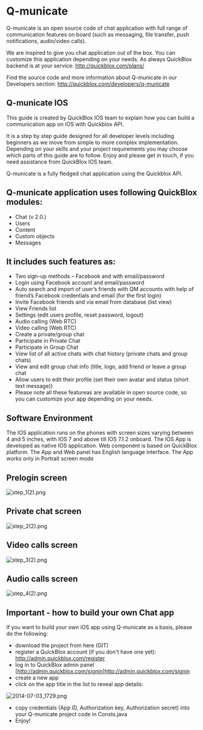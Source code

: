# Q-municate
 

Q-municate is an open source code of chat application with full range of communication features on board (such as messaging, file transfer, push notifications, audio/video calls).

We are inspired to give you chat application out of the box. You can customize this application depending on your needs. As always QuickBlox backend is at your service: http://quickblox.com/plans/

Find the source code and more information about Q-municate in our Developers section: http://quickblox.com/developers/q-municate

## Q-municate IOS
This guide is created by QuickBlox IOS team to explain how you can build a communication app on IOS with Quickblox API.

It is a step by step guide designed for all developer levels including beginners as we move from simple to more complex implementation. Depending on your skills and your project requirements you may choose which parts of this guide are to follow. Enjoy and please get in touch, if you need assistance from QuickBlox IOS team.

Q-municate is a fully fledged chat application using the Quickblox API.

## Q-municate application uses following QuickBlox modules:

* Chat (v 2.0.)
* Users
* Content
* Custom objects
* Messages


## It includes such features as:

* Two sign-up methods – Facebook and with email/password
* Login using Facebook account and email/password
* Auto search and import of user’s friends with QM accounts with help of friend’s Facebook credentials and email (for the first login)
* Invite Facebook friends and via email from database (list view)
* View Friends list
* Settings (edit users profile, reset password, logout)
* Audio calling (Web RTC)
* Video calling (Web RTC)
* Create a private/group chat
* Participate in Private Chat
* Participate in Group Chat
* View list of all active chats with chat history (private chats and group chats)
* View and edit group chat info (title, logo, add friend or leave a group chat
* Allow users to edit their profile (set their own avatar and status (short text message))
* Please note all these featureas are available in open source code, so you can customize your app depending on your needs.

## Software Environment

The IOS application runs on the phones with screen sizes varying between 4 and 5 inches, with IOS 7 and above till IOS  7.1.2 onboard.
The IOS App is developed as native IOS application.
Web component is based on QuickBlox platform.
The App and Web panel has English language interface.
The App works only in Portrait screen mode

## Prelogin screen

![step_1(2).png](https://bitbucket.org/repo/rMnaz8/images/4218470199-step_1%282%29.png)


## Private chat screen

![step_2(2).png](https://bitbucket.org/repo/rMnaz8/images/2924576187-step_2%282%29.png)

## Video calls screen

![step_3(2).png](https://bitbucket.org/repo/rMnaz8/images/2190095292-step_3%282%29.png)

## Audio calls screen
![step_4(2).png](https://bitbucket.org/repo/rMnaz8/images/2813259661-step_4%282%29.png)

## Important - how to build your own Chat app

If you want to build your own iOS app using Q-municate as a basis, please do the following:

*  download the project from here (GIT)
*  register a QuickBlox account (if you don't have one yet): http://admin.quickblox.com/register
*  log in to QuickBlox admin panel [http://admin.quickblox.com/signin]http://admin.quickblox.com/signin
*  create a new app 
*  click on the app title in the list to reveal app details:

![2014-07-03_1729.png](https://bitbucket.org/repo/rMnaz8/images/3352422798-2014-07-03_1729.png)

*  copy credentials (App ID, Authorization key, Authorization secret) into your Q-municate project code in Consts.java
*  Enjoy!